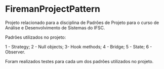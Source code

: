 # FiremanProjectPattern

Projeto relacionado para a disciplina de Padrões de Projeto para o curso de Análise e Desenvolvimento de Sistemas do IFSC.

Padrões utilizados no projeto:

1 - Strategy;
2 - Null objects;
3- Hook methods;
4 - Bridge;
5 - State;
6 - Observer.

Foram realizados testes para cada um dos padrões utilizados no projeto.


 
